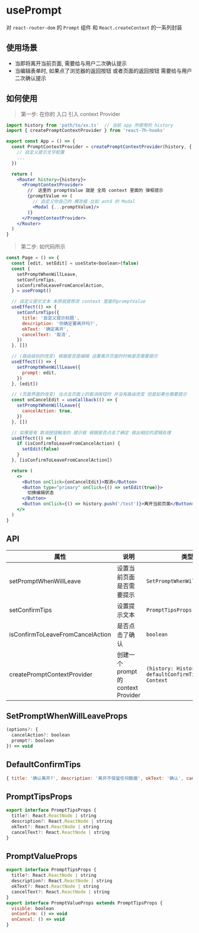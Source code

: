 # usePrompt

对 `react-router-dom` 的 `Prompt` 组件 和 `React.createContext` 的一系列封装

## 使用场景

- 当即将离开当前页面, 需要给与用户二次确认提示
- 当编辑表单时, 如果点了浏览器的返回按钮 或者页面的返回按钮 需要给与用户二次确认提示

## 如何使用

> 第一步: 在你的 入口 引入 context Provider

```jsx
import history from 'path/to/xx.ts'  // 当前 app 所使用的 history
import { createPromptContextProvider } from 'react-7h-hooks'

export const App = () => {
  const PromptContextProvider = createPromptContextProvider(history, {
    // 自定义提示文字配置
    ...
  })

  return (
    <Router history={history}>
      <PromptContextProvider>
        //  这里的 promptValue 就是 全局 context 里面的 弹框提示
        {promptValue => (
          // 自定义你自己的 模态框 比如 antd 的 Modal
          <Modal {...promptValue}/>
        )}
      </PromptContextProvider>
    </Router>
  )
}
```

> 第二步: 如代码所示

```jsx
const Page = () => {
  const [edit, setEdit] = useState<boolean>(false)
  const {
    setPromptWhenWillLeave,
    setConfirmTips,
    isConfirmToLeaveFromCancelAction,
  } = usePrompt()

  // 自定义提示文本 本质就是修改 context 里面的promptValue
  useEffect(() => {
    setConfirmTips({
      title: '自定义提示标题',
      description: '你确定要离开吗?',
      okText: '确定离开',
      cancelText: '取消',
    })
  }, [])

  // (路由级别的改变) 根据是否是编辑 设置离开页面的时候是否需要提示
  useEffect(() => {
    setPromptWhenWillLeave({
      prompt: edit,
    })
  }, [edit])

  // (页面界面的改变) 当点击页面上的取消按钮时 并没有路由改变 但是如果也需要提示
  const onCancelEdit = useCallback(() => {
    setPromptWhenWillLeave({
      cancelAction: true,
    })
  }, [])

  // 如果是有 取消按钮触发的 提示框 根据是否点击了确定 做出相应的逻辑处理
  useEffect(() => {
    if (isConfirmToLeaveFromCancelAction) {
      setEdit(false)
    }
  }, [isConfirmToLeaveFromCancelAction])

  return (
    <>
      <Button onClick={onCancelEdit}>取消</Button>
      <Button type="primary" onClick={() => setEdit(true)}>
        切换编辑状态
      </Button>
      <Button onClick={() => history.push('/test')}>离开当前页面</Button>
    </>
  )
}
```

## API

| 属性                             | 说明                                | 类型                                                | 默认值               |
| -------------------------------- | ----------------------------------- | --------------------------------------------------- | -------------------- |
| setPromptWhenWillLeave           | 设置当前页面是否需要提示            | `SetPromptWhenWillLeaveProps`                       | `-`                  |
| setConfirmTips                   | 设置提示文本                        | `PromptTipsProps`                                   | `DefaultConfirmTips` |
| isConfirmToLeaveFromCancelAction | 是否点击了确认                      | `boolean`                                           | `false`              |
| createPromptContextProvider      | 创建一个 prompt 的 context Provider | `(history: History, defaultConfirmTips) => Context` | `-`                  |


## SetPromptWhenWillLeaveProps

```js
(options?: {
  cancelAction?: boolean
  prompt?: boolean
}) => void
```

## DefaultConfirmTips

```js
{ title: '确认离开?', description: '离开不保留任何数据', okText: '确认', cancelText: '取消', }
```

## PromptTipsProps

```js
export interface PromptTipsProps {
  title?: React.ReactNode | string
  description?: React.ReactNode | string
  okText?: React.ReactNode | string
  cancelText?: React.ReactNode | string
}
```

## PromptValueProps

```js
export interface PromptTipsProps {
  title?: React.ReactNode | string
  description?: React.ReactNode | string
  okText?: React.ReactNode | string
  cancelText?: React.ReactNode | string
}
export interface PromptValueProps extends PromptTipsProps {
  visible: boolean
  onConfirm: () => void
  onCancel: () => void
}
```
